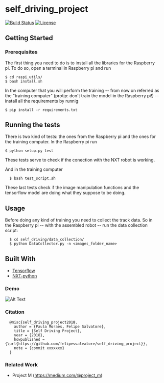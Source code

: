 # self_driving_project

[![Build Status](https://travis-ci.org/felipessalvatore/self_driving_project.svg?branch=master)](https://travis-ci.org/felipessalvatore/self_driving_project)
[![License](https://img.shields.io/github/license/mashape/apistatus.svg?maxAge=2592000)](https://github.com/felipessalvatore/self_driving_project/blob/master/LICENSE)

## Getting Started

### Prerequisites

The first thing you need to do is to install all the libraries for the Raspberry pi. To do so, open a terminal in Raspberry pi and run

```
$ cd raspi_utils/
$ bash install.sh
```

In the computer that you will perform the training -- from now on referred as the "training computer" (protip: don't train the model in the Raspberry pi!) -- install all the requirements by runnig

```
$ pip install -r requirements.txt
```

## Running the tests

There is two kind of tests: the ones from the Raspberry pi and the ones for the training computer.
In the Raspberry pi run

```
$ python setup.py test 
```
These tests serve to check if the conection with the NXT robot is working.

And in the training computer
```
  $ bash test_script.sh 
```
These last tests check if the image manipulation functions and the tensorflow model are doing what they suppose to be doing.

## Usage

Before doing any kind of training you need to collect the track data. So in the Raspberry pi -- with the assembled robot -- run the data collection script:
```
  $ cd self_driving/data_collection/ 
  $ python DataCollector.py -n <images_folder_name>
```



## Built With

* [Tensorflow](https://www.tensorflow.org/)
* [NXT-python](https://github.com/Eelviny/nxt-python)

### Demo
![Alt Text](https://media.giphy.com/media/1j8Qf5yPZXev2zfDZY/giphy-downsized-large.gif)

### Citation
```
  @misc{self_driving_project2018,
    author = {Paula Moraes, Felipe Salvatore},
    title = {Self Driving Project},
    year = {2018},
    howpublished = {\url{https://github.com/felipessalvatore/self_driving_project}},
    note = {commit xxxxxxx}
  }
```
### Related Work
- Project M (https://medium.com/@project_m)